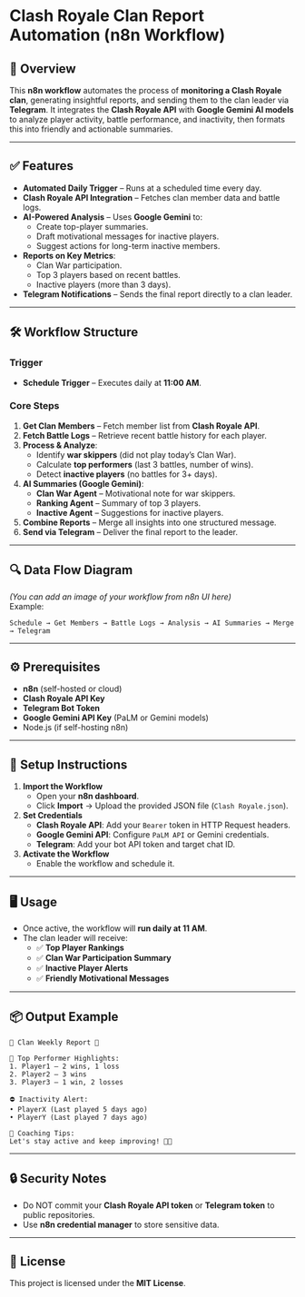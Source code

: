 # Clash Royale Clan Report Automation (n8n Workflow)

## 📌 Overview
This **n8n workflow** automates the process of **monitoring a Clash Royale clan**, generating insightful reports, and sending them to the clan leader via **Telegram**. It integrates the **Clash Royale API** with **Google Gemini AI models** to analyze player activity, battle performance, and inactivity, then formats this into friendly and actionable summaries.

---

## ✅ Features
- **Automated Daily Trigger** – Runs at a scheduled time every day.
- **Clash Royale API Integration** – Fetches clan member data and battle logs.
- **AI-Powered Analysis** – Uses **Google Gemini** to:
  - Create top-player summaries.
  - Draft motivational messages for inactive players.
  - Suggest actions for long-term inactive members.
- **Reports on Key Metrics**:
  - Clan War participation.
  - Top 3 players based on recent battles.
  - Inactive players (more than 3 days).
- **Telegram Notifications** – Sends the final report directly to a clan leader.

---

## 🛠 Workflow Structure
### **Trigger**
- **Schedule Trigger** – Executes daily at **11:00 AM**.

### **Core Steps**
1. **Get Clan Members** – Fetch member list from **Clash Royale API**.
2. **Fetch Battle Logs** – Retrieve recent battle history for each player.
3. **Process & Analyze**:
   - Identify **war skippers** (did not play today’s Clan War).
   - Calculate **top performers** (last 3 battles, number of wins).
   - Detect **inactive players** (no battles for 3+ days).
4. **AI Summaries (Google Gemini)**:
   - **Clan War Agent** – Motivational note for war skippers.
   - **Ranking Agent** – Summary of top 3 players.
   - **Inactive Agent** – Suggestions for inactive players.
5. **Combine Reports** – Merge all insights into one structured message.
6. **Send via Telegram** – Deliver the final report to the leader.

---

## 🔍 Data Flow Diagram
*(You can add an image of your workflow from n8n UI here)*  
Example:
```
Schedule → Get Members → Battle Logs → Analysis → AI Summaries → Merge → Telegram
```

---

## ⚙️ Prerequisites
- **n8n** (self-hosted or cloud)
- **Clash Royale API Key**
- **Telegram Bot Token**
- **Google Gemini API Key** (PaLM or Gemini models)
- Node.js (if self-hosting n8n)

---

## 🚀 Setup Instructions
1. **Import the Workflow**
   - Open your **n8n dashboard**.
   - Click **Import** → Upload the provided JSON file (`Clash Royale.json`).
2. **Set Credentials**
   - **Clash Royale API**: Add your `Bearer` token in HTTP Request headers.
   - **Google Gemini API**: Configure `PaLM API` or Gemini credentials.
   - **Telegram**: Add your bot API token and target chat ID.
3. **Activate the Workflow**
   - Enable the workflow and schedule it.

---

## 🖥 Usage
- Once active, the workflow will **run daily at 11 AM**.
- The clan leader will receive:
  - ✅ **Top Player Rankings**
  - ✅ **Clan War Participation Summary**
  - ✅ **Inactive Player Alerts**
  - ✅ **Friendly Motivational Messages**

---

## 📦 Output Example
```text
📢 Clan Weekly Report 📢

🏅 Top Performer Highlights:
1. Player1 – 2 wins, 1 loss
2. Player2 – 3 wins
3. Player3 – 1 win, 2 losses

⛔ Inactivity Alert:
• PlayerX (Last played 5 days ago)
• PlayerY (Last played 7 days ago)

🎯 Coaching Tips:
Let's stay active and keep improving! 💪🔥
```

---

## 🔒 Security Notes
- Do NOT commit your **Clash Royale API token** or **Telegram token** to public repositories.
- Use **n8n credential manager** to store sensitive data.

---

## 📜 License
This project is licensed under the **MIT License**.

